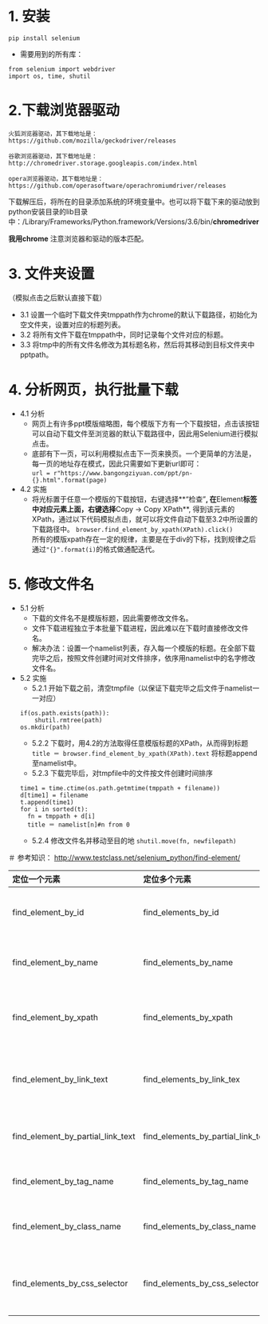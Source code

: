 # 1. 安装
```
pip install selenium
```
- 需要用到的所有库：  
```
from selenium import webdriver   
import os, time, shutil
```   

# 2.下载浏览器驱动   

    火狐浏览器驱动，其下载地址是：https://github.com/mozilla/geckodriver/releases

    谷歌浏览器驱动，其下载地址是：
    http://chromedriver.storage.googleapis.com/index.html

    opera浏览器驱动，其下载地址是：https://github.com/operasoftware/operachromiumdriver/releases   

下载解压后，将所在的目录添加系统的环境变量中。也可以将下载下来的驱动放到python安装目录的lib目录中：/Library/Frameworks/Python.framework/Versions/3.6/bin/**chromedriver**

**我用chrome** 注意浏览器和驱动的版本匹配。

# 3. 文件夹设置
（模拟点击之后默认直接下载）
- 3.1 设置一个临时下载文件夹tmppath作为chrome的默认下载路径，初始化为空文件夹，设置对应的标题列表。
- 3.2 将所有文件下载在tmppath中，同时记录每个文件对应的标题。
- 3.3 将tmp中的所有文件名修改为其标题名称，然后将其移动到目标文件夹中pptpath。

# 4. 分析网页，执行批量下载
- 4.1 分析
  - 网页上有许多ppt模版缩略图，每个模版下方有一个下载按钮，点击该按钮可以自动下载文件至浏览器的默认下载路径中，因此用Selenium进行模拟点击。
  - 底部有下一页，可以利用模拟点击下一页来换页。一个更简单的方法是，每一页的地址存在模式，因此只需要如下更新url即可：   
  ```url = r"https://www.bangongziyuan.com/ppt/pn-{}.html".format(page)```
- 4.2 实施
  - 将光标置于任意一个模版的下载按钮，右键选择**“检查”**, 在**Element**标签中对应元素上面，右键选择**Copy -> Copy XPath**, 得到该元素的XPath，通过以下代码模拟点击，就可以将文件自动下载至3.2中所设置的下载路径中。
```browser.find_element_by_xpath(XPath).click() ```   
所有的模版xpath存在一定的规律，主要是在于div的下标，找到规律之后通过```"{}".format(i)```的格式做通配迭代。

# 5. 修改文件名
- 5.1 分析
  - 下载的文件名不是模版标题，因此需要修改文件名。
  - 文件下载进程独立于本批量下载进程，因此难以在下载时直接修改文件名。
  - 解决办法：设置一个namelist列表，存入每一个模版的标题。在全部下载完毕之后，按照文件创建时间对文件排序，依序用namelist中的名字修改文件名。
- 5.2 实施
  - 5.2.1 开始下载之前，清空tmpfile（以保证下载完毕之后文件于namelist一一对应）   
  ```
  if(os.path.exists(path)):
      shutil.rmtree(path)
  os.mkdir(path)  
  ```
  - 5.2.2 下载时，用4.2的方法取得任意模版标题的XPath，从而得到标题  
  ```title ＝ browser.find_element_by_xpath(XPath).text```
  将标题append至namelist中。
  - 5.2.3 下载完毕后，对tmpfile中的文件按文件创建时间排序
  ```
  time1 = time.ctime(os.path.getmtime(tmppath + filename))
  d[time1] = filename
  t.append(time1)
  for i in sorted(t):
    fn = tmppath + d[i]  
    title ＝ namelist[n]#n from 0   
  ```
  - 5.2.4 修改文件名并移动至目的地
  ```shutil.move(fn, newfilepath)```



＃ 参考知识：
http://www.testclass.net/selenium_python/find-element/   

定位一个元素 | 定位多个元素 |  含义  
:-|:-|:-
find_element_by_id | find_elements_by_id | 通过元素id定位 |
find_element_by_name |	find_elements_by_name	| 通过元素name定位 |
find_element_by_xpath|	find_elements_by_xpath	| 通过xpath表达式定位 |
find_element_by_link_text|	find_elements_by_link_tex	|通过完整超链接定位 |
find_element_by_partial_link_text|	find_elements_by_partial_link_text	|通过部分链接定位 |
find_element_by_tag_name|	find_elements_by_tag_name	|通过标签定位 |
find_element_by_class_name|	find_elements_by_class_name	|通过类名进行定位 |
find_elements_by_css_selector|	find_elements_by_css_selector	|通过css选择器进行定位 |
